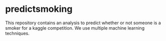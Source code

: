 # predictsmoking
This repository contains an analysis to predict whether or not someone is a smoker for a kaggle competition.  We use multiple machine learning techniques.
